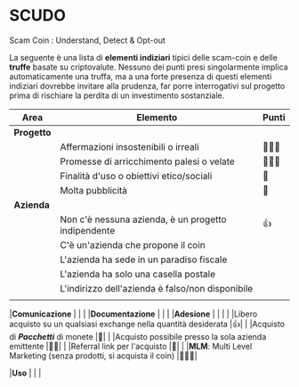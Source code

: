 # SCUDO
Scam Coin : Understand, Detect & Opt-out

La seguente è una lista di **elementi indiziari** tipici delle scam-coin e delle **truffe** basate su criptovalute. Nessuno dei punti presi singolarmente implica automaticamente una truffa, ma a una forte presenza di questi elementi indiziari dovrebbe invitare alla prudenza, far porre interrogativi sul progetto prima di rischiare la perdita di un investimento sostanziale.



| Area | Elemento  | Punti |
|--------------------|------------------------------------------------------------------|-------------------------|
|**Progetto**            | | |
|                        |Affermazioni insostenibili o irreali                          | :shit::shit::shit: |  
|                        |Promesse di arricchimento palesi o velate                     | :shit::shit::shit: | 
|                        |Finalità d'uso o obiettivi etico/sociali                      |:shit:|  
|                        |Molta pubblicità                                              |:shit:|
|**Azienda**             | | |
|                        |Non c'è nessuna azienda, è un progetto indipendente           |:+1:|
|                        |C'è un'azienda che propone il coin                            |
|                        |L'azienda ha sede in un paradiso fiscale                      |
|                        |L'azienda ha solo una casella postale                         |
|                        |L'indirizzo dell'azienda è falso/non disponibile              |
|                        |


|**Comunicazione**       | | |
|**Documentazione**      | | |
|**Adesione**            | | |
|                        |Libero acquisto su un qualsiasi exchange nella quantità desiderata |:+1:|
|                        |Acquisto di ***Pacchetti*** di monete                              |:shit:|
|                        |Acquisto possibile presso la sola azienda emittente                |:shit::shit:|
|                        |Referral link per l'acquisto                                       |:shit:|
|                        |**MLM**: Multi Level Marketing (senza prodotti, si acquista il coin)  |:shit::shit::shit:|

|**Uso**                  | | |
